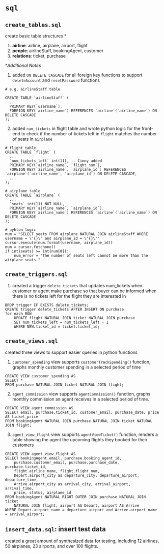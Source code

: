 # `sql`

## `create_tables.sql`
create basic table structures *
1. **airline**: airline, airplane, airport, flight
2. **people**: airlineStaff, bookingAgent, customer
3. **relations**: ticket, purchase

**Additional Notes*
1. added `ON DELETE CASCADE` for all foreign key functions to support `deleteAccount` and `resetPassword` functions
```
# e.g. airlineStaff table

CREATE TABLE `airlineStaff` (
  ...
  PRIMARY KEY(`username`),
  FOREIGN KEY(`airline_name`) REFERENCES `airline`(`airline_name`) ON DELETE CASCADE
);
```

2. added `num_tickets` in flight table and wrote python logic for the front-end to check if the number of tickets left in `flight` matches the number of seats in `airplane`
```
# flight table
CREATE TABLE `flight` (
  ...
  `num_tickets_left` int(11), -- Cinny added
  PRIMARY KEY(`airline_name`, `flight_num`),
  FOREIGN KEY(`airline_name`, `airplane_id`) REFERENCES `airplane`(`airline_name`, `airplane_id`) ON DELETE CASCADE,
  ...
);

# airplane table
CREATE TABLE `airplane` (
  ...
  `seats` int(11) NOT NULL,
  PRIMARY KEY(`airline_name`, `airplane_id`),
  FOREIGN KEY(`airline_name`) REFERENCES `airline`(`airline_name`) ON DELETE CASCADE
);

# pyhton logic
num = "SELECT seats FROM airplane NATURAL JOIN airlineStaff WHERE username = \'{}\' and airplane_id = \'{}\'"
cursor.execute(num.format(username, airplane_id))
num = cursor.fetchone()
if int(seats) >= int(num[0]):
    num_error = "The number of seats left cannot be more than the airplane seats."
```

## `create_triggers.sql`
1. created a trigger `delete_tickets` that updates num_tickets when customer or agent make purchase so that buyer can be informed when there is no tickets left for the flight they are interested in
```
DROP trigger IF EXISTS delete_tickets;
CREATE trigger delete_tickets AFTER INSERT ON purchase
for each ROW 
	UPDATE flight NATURAL JOIN ticket NATURAL JOIN purchase
    SET num_tickets_left = num_tickets_left - 1
    WHERE NEW.ticket_id = ticket.ticket_id;
```

## `create_views.sql`
created three views to support easier queries in python functions
1. `customer_spending` view supports `customerTrackSpending()` function, graphs monthly customer spending in a selected period of time
```
CREATE VIEW customer_spending AS 
SELECT *
FROM purchase NATURAL JOIN ticket NATURAL JOIN flight;
```

2. `agent_commission` view supports `agentCommission()` function, graphs monthly commission an agent receives in a selected period of time.
```
CREATE VIEW agent_commission AS 
SELECT email, purchase.ticket_id, customer_email, purchase_date, price AS ticket_price
FROM bookingAgent NATURAL JOIN purchase NATURAL JOIN ticket NATURAL JOIN flight;
```

3. `agent_view_flight` view supports `agentViewTicket()` function, renders a table showing the agent the upcoming flights they booked for their customers
```
CREATE VIEW agent_view_flight AS
SELECT bookingAgent.email, purchase.booking_agent_id, 
    purchase.customer_email, purchase.purchase_date, purchase.ticket_id, 
    flight.airline_name, flight.flight_num, 
    Depart.airport_city as departure_city, departure_airport, departure_time, 
    Arrive.airport_city as arrival_city, arrival_airport, arrival_time, 
    price, status, airplane_id
FROM bookingAgent NATURAL RIGHT OUTER JOIN purchase NATURAL JOIN ticket 
    NATURAL JOIN flight, airport AS Depart, airport AS Arrive
WHERE Depart.airport_name = departure_airport and Arrive.airport_name = arrival_airport;
```

## `insert_data.sql`: insert test data
created a great amount of synthesized data for testing, including 12 airlines, 50 airplanes, 23 airports, and over 100 flights.